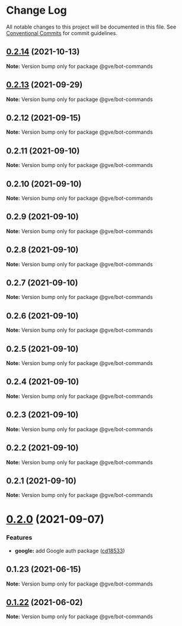 # Change Log

All notable changes to this project will be documented in this file.
See [Conventional Commits](https://conventionalcommits.org) for commit guidelines.

## [0.2.14](https://github.com/mattnorris/essentials/compare/@gve/bot-commands@0.2.12...@gve/bot-commands@0.2.14) (2021-10-13)

**Note:** Version bump only for package @gve/bot-commands





## [0.2.13](https://github.com/mattnorris/essentials/compare/@gve/bot-commands@0.2.12...@gve/bot-commands@0.2.13) (2021-09-29)

**Note:** Version bump only for package @gve/bot-commands





## 0.2.12 (2021-09-15)

**Note:** Version bump only for package @gve/bot-commands





## 0.2.11 (2021-09-10)

**Note:** Version bump only for package @gve/bot-commands





## 0.2.10 (2021-09-10)

**Note:** Version bump only for package @gve/bot-commands





## 0.2.9 (2021-09-10)

**Note:** Version bump only for package @gve/bot-commands





## 0.2.8 (2021-09-10)

**Note:** Version bump only for package @gve/bot-commands





## 0.2.7 (2021-09-10)

**Note:** Version bump only for package @gve/bot-commands





## 0.2.6 (2021-09-10)

**Note:** Version bump only for package @gve/bot-commands





## 0.2.5 (2021-09-10)

**Note:** Version bump only for package @gve/bot-commands





## 0.2.4 (2021-09-10)

**Note:** Version bump only for package @gve/bot-commands





## 0.2.3 (2021-09-10)

**Note:** Version bump only for package @gve/bot-commands





## 0.2.2 (2021-09-10)

**Note:** Version bump only for package @gve/bot-commands





## 0.2.1 (2021-09-10)

**Note:** Version bump only for package @gve/bot-commands





# [0.2.0](https://github.com/mattnorris/essentials/compare/@gve/bot-commands@0.1.23...@gve/bot-commands@0.2.0) (2021-09-07)


### Features

* **google:** add Google auth package ([cd18533](https://github.com/mattnorris/essentials/commit/cd185337daa5f2651d5d8e21eebad673de5c7f5d))





## 0.1.23 (2021-06-15)

**Note:** Version bump only for package @gve/bot-commands





## [0.1.22](https://www-github.cisco.com/matnorri/essentials/compare/@gve/bot-commands@0.1.21...@gve/bot-commands@0.1.22) (2021-06-02)

**Note:** Version bump only for package @gve/bot-commands
